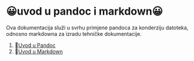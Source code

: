 # 😀uvod u pandoc i markdown😀
Ova dokumentacija služi u svrhu primjene pandoca za konderziju datoteka, odnosno markdowna za izradu tehničke dokumentacije.

1. 🤬[Uvod u Pandoc](docs/02-pandoc-primjeri-konverzije.md)
2. 🎃[Uvod u Markdown](docs/01-markdown-primjeri.md)

